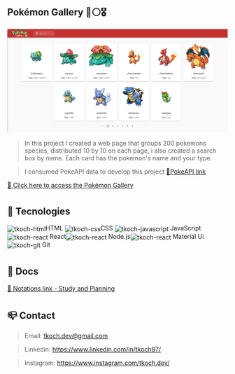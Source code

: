 ## Pokémon Gallery 🔴⚪🎖


![preview](./public/assets/github/preview_1.png)

> In this project I created a web page that groups 200 pokemons species, distributed 10 by 10 on each page, i also created a search box by name. Each card has the pokemon's name and your type.

> I consumed PokeAPI data to develop this project [🔗PokeAPI link](https://pokeapi.co/)

[🔗 Click here to access the Pokémon Gallery](https://pokemon-gallery-ten.vercel.app/)

#

## 🔧 Tecnologies

<img align="center" alt="tkoch-html" height="30" width="40" src="https://cdn.jsdelivr.net/gh/devicons/devicon/icons/html5/html5-original.svg" />HTML <img align="center" alt="tkoch-css" height="30" width="40" src="https://cdn.jsdelivr.net/gh/devicons/devicon/icons/css3/css3-original.svg" />CSS <img align="center" alt="tkoch-javascript" height="30" width="40" src="https://cdn.jsdelivr.net/gh/devicons/devicon/icons/javascript/javascript-original.svg" /> JavaScript <img align="center" alt="tkoch-react" height="30" width="40" src="https://cdn.jsdelivr.net/gh/devicons/devicon/icons/react/react-original.svg" /> React<img align="center" alt="tkoch-react" height="30" width="40" src="https://cdn.jsdelivr.net/gh/devicons/devicon/icons/nodejs/nodejs-original.svg" /> Node.js<img align="center" alt="tkoch-react" height="30" width="40" src="https://cdn.jsdelivr.net/gh/devicons/devicon/icons/materialui/materialui-original.svg" /> Material Ui<img align="center" alt="tkoch-git" height="30" width="40" src="https://cdn.jsdelivr.net/gh/devicons/devicon/icons/git/git-original.svg" /> Git


#

## 📃 Docs

[🔗 Notations link - Study and Planning](https://rectangular-lemonade-0d3.notion.site/Documenta-o-e-estudo-para-desafio-da-Smart-NX-Pok-mon-Gallery-React-2c2a51526fdb419db04ccd044b6ae609)

#

## 📪 Contact


>Email: tkoch.dev@gmail.com

>Linkedin: https://www.linkedin.com/in/tkoch97/

>Instagram: https://www.instagram.com/tkoch.dev/
